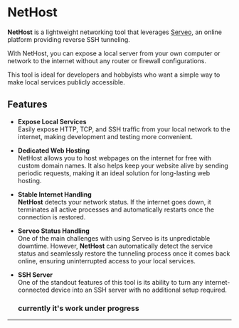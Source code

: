 # NetHost

**NetHost** is a lightweight networking tool that leverages [Serveo](https://serveo.net), an online platform providing reverse SSH tunneling.

With NetHost, you can expose a local server from your own computer or network to the internet without any router or firewall configurations.

This tool is ideal for developers and hobbyists who want a simple way to make local services publicly accessible.

## Features
- **Expose Local Services**  
  Easily expose HTTP, TCP, and SSH traffic from your local network to the internet, making development and testing more convenient.
- **Dedicated Web Hosting**  
  NetHost allows you to host webpages on the internet for free with custom domain names. It also helps keep your website alive by sending periodic requests, making it an ideal solution for long-lasting web hosting.
- **Stable Internet Handling**  
  **NetHost** detects your network status. If the internet goes down, it terminates all active processes and automatically restarts once the connection is restored.
- **Serveo Status Handling**  
  One of the main challenges with using Serveo is its unpredictable downtime. However, **NetHost** can automatically detect the service status and seamlessly restore the tunneling process once it comes back online, ensuring uninterrupted access to your local services.
- **SSH Server**  
  One of the standout features of this tool is its ability to turn any internet-connected device into an SSH server with no additional setup required.

  ### currently it's work under progress
---
